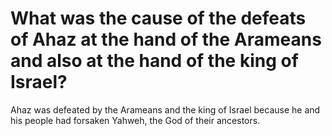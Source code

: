 # What was the cause of the defeats of Ahaz at the hand of the Arameans and also at the hand of the king of Israel?

Ahaz was defeated by the Arameans and the king of Israel because he and his people had forsaken Yahweh, the God of their ancestors. 